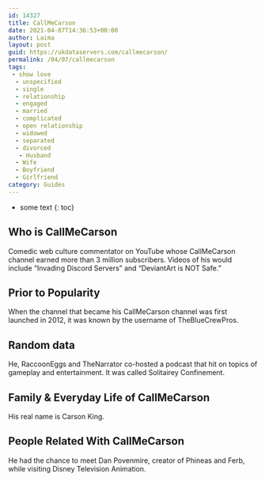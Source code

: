 ```yaml
---
id: 14327
title: CallMeCarson
date: 2021-04-07T14:36:53+00:00
author: Laima
layout: post
guid: https://ukdataservers.com/callmecarson/
permalink: /04/07/callmecarson
tags:
 - show love
  - unspecified
  - single
  - relationship
  - engaged
  - married
  - complicated
  - open relationship
  - widowed
  - separated
  - divorced
   - Husband
  - Wife
  - Boyfriend
  - Girlfriend
category: Guides
---
```


* some text
{: toc}


## Who is CallMeCarson
                  
                  
                  
Comedic web culture commentator on YouTube whose CallMeCarson channel earned more than 3 million subscribers. Videos of his would include &#8220;Invading Discord Servers&#8221; and &#8220;DeviantArt is NOT Safe.&#8221;
                  
              
            
              
            
                
                
                
## Prior to Popularity
                  
                  
                  
When the channel that became his CallMeCarson channel was first launched in 2012, it was known by the username of TheBlueCrewPros.
                  
              
            
              
            
                
                
                
## Random data
                  
                  
                  
He, RaccoonEggs and TheNarrator co-hosted a podcast that hit on topics of gameplay and entertainment. It was called Solitairey Confinement.
                  
              
            
              
            
                
                
                
## Family & Everyday Life of CallMeCarson
                  
                  
                  
His real name is Carson King.
                  
              
            
              
            
                
                
                
## People Related With CallMeCarson
                  
                  
                  
He had the chance to meet Dan Povenmire, creator of Phineas and Ferb, while visiting Disney Television Animation.
                  
              
            
              
            
                
              
            
              
              
            
            
              
            
          
          
          